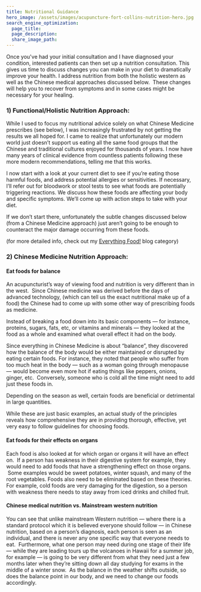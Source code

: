 ```yaml
---
title: Nutritional Guidance
hero_image: /assets/images/acupuncture-fort-collins-nutrition-hero.jpg
search_engine_optimization:
  page_title:
  page_description:
  share_image_path:
---
```


Once you've had your initial consultation and I have diagnosed your condition, interested patients can then set up a nutrition consultation. This gives us time to discuss changes you can make in your diet to dramatically improve your health. I address nutrition from both the holistic western as well as the Chinese medical approaches discussed below.  These changes will help you to recover from symptoms and in some cases might be necessary for your healing.

### 1) Functional/Holistic Nutrition Approach:

While I used to focus my nutritional advice solely on what Chinese Medicine prescribes (see below), I was increasingly frustrated by not getting the results we all hoped for. I came to realize that unfortunately our modern world just doesn’t support us eating all the same food groups that the Chinese and traditional cultures enjoyed for thousands of years. I now have many years of clinical evidence from countless patients following these more modern recommendations, telling me that this works.

I now start with a look at your current diet to see if you’re eating those harmful foods, and address potential allergies or sensitivities. If necessary, I’ll refer out for bloodwork or stool tests to see what foods are potentially triggering reactions. We discuss how these foods are affecting your body and specific symptoms. We’ll come up with action steps to take with your diet.

If we don’t start there, unfortunately the subtle changes discussed below (from a Chinese Medicine approach) just aren’t going to be enough to counteract the major damage occurring from these foods.

(for more detailed info, check out my [Everything Food!](/blog/category/my-paleo-life/) blog category)

### 2) Chinese Medicine Nutrition Approach:

#### Eat foods for balance

An acupuncturist’s way of viewing food and nutrition is very different than in the west.  Since Chinese medicine was derived before the days of advanced technology, (which can tell us the exact nutritional make up of a food) the Chinese had to come up with some other way of prescribing foods as medicine.  

Instead of breaking a food down into its basic components — for instance, proteins, sugars, fats, etc, or vitamins and minerals — they looked at the food as a whole and examined what overall effect it had on the body.

Since everything in Chinese Medicine is about “balance”, they discovered how the balance of the body would be either maintained or disrupted by eating certain foods. For instance, they noted that people who suffer from too much heat in the body — such as a woman going through menopause — would become even more hot if eating things like peppers, onions, ginger, etc.  Conversely, someone who is cold all the time might need to add just these foods in.

Depending on the season as well, certain foods are beneficial or detrimental in large quantities.

While these are just basic examples, an actual study of the principles reveals how comprehensive they are in providing thorough, effective, yet very easy to follow guidelines for choosing foods.

#### Eat foods for their effects on organs

Each food is also looked at for which organ or organs it will have an effect on.  If a person has weakness in their digestive system for example, they would need to add foods that have a strengthening effect on those organs.  Some examples would be sweet potatoes, winter squash, and many of the root vegetables. Foods also need to be eliminated based on these theories. For example, cold foods are very damaging for the digestion, so a person with weakness there needs to stay away from iced drinks and chilled fruit.

#### Chinese medical nutrition vs. Mainstream western nutrition

You can see that unlike mainstream Western nutrition — where there is a standard protocol which it is believed everyone should follow — in Chinese nutrition, based on a person’s diagnosis, each person is seen as an individual, and there is never any one specific way that everyone needs to eat.  Furthermore, what one person may need during one stage of their life — while they are leading tours up the volcanoes in Hawaii for a summer job, for example — is going to be very different from what they need just a few months later when they’re sitting down all day studying for exams in the middle of a winter snow.  As the balance in the weather shifts outside, so does the balance point in our body, and we need to change our foods accordingly.